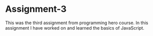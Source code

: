 # Assignment-3
This was the third assignment from programming hero course.
In this assignment I have worked on and learned the basics of JavaScript.